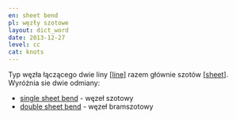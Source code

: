 ```yaml
---
en: sheet bend
pl: węzły szotowe
layout: dict_word
date: 2013-12-27
level: cc
cat: knots
---
```


Typ węzła łączącego dwie liny [[line](/dict/line.html)] razem głównie szotów [[sheet](/dict/sheet.html)].   
Wyróżnia sie dwie odmiany:

* [single sheet bend](/dict/single-sheet-bend.html) - węzeł szotowy
* [double sheet bend](/dict/double-sheet-bend.html) - węzeł bramszotowy

